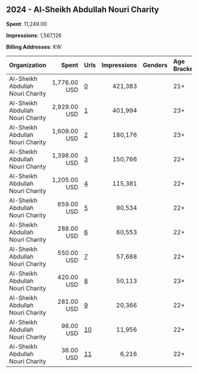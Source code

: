 ## 2024 - Al-Sheikh Abdullah Nouri Charity 
**Spent**: 11,249.00

**Impressions**: 1,567,126

**Billing Addresses**: KW

|Organization|Spent|Urls|Impressions|Genders|Age Brackets|Country Codes|
|:---|---:|:---|---:|:---|:---|:---|
|Al-Sheikh Abdullah Nouri Charity|1,776.00 USD|[0](https://www.snap.com/political-ads/asset/38026b36262547c6e3ee3baaa747996405508225b3301b554b114918f9de2932?mediaType=mp4)|421,383||21+|kuwait|
|Al-Sheikh Abdullah Nouri Charity|2,929.00 USD|[1](https://www.snap.com/political-ads/asset/3b48ead1eb900139b6c7824ece6c51bf5425a8353358402d0bd3e7763e1115b3?mediaType=jpeg)|401,994||23+|kuwait|
|Al-Sheikh Abdullah Nouri Charity|1,609.00 USD|[2](https://www.snap.com/political-ads/asset/a308473c6d6da65e74a6e199c80ede5d35657db83a07a5cc65d027c1ad2db4e7?mediaType=mp4)|180,176||23+|kuwait|
|Al-Sheikh Abdullah Nouri Charity|1,398.00 USD|[3](https://www.snap.com/political-ads/asset/52d874dd97a92c97d111e8a4dcfc3b248c617f504d3661dcf69fdb42b873a46c?mediaType=jpeg)|150,766||22+|kuwait|
|Al-Sheikh Abdullah Nouri Charity|1,205.00 USD|[4](https://www.snap.com/political-ads/asset/57d800347b9a2e3f0449481f81effd67e24a7bf656262e16dcaebb0ec85b639b?mediaType=jpeg)|115,381||22+|kuwait|
|Al-Sheikh Abdullah Nouri Charity|659.00 USD|[5](https://www.snap.com/political-ads/asset/192a4e5d4269aac8d61a436a7e6307866e16d6ab794e5e2afccc4ffe1248879e?mediaType=mp4)|90,534||22+|kuwait|
|Al-Sheikh Abdullah Nouri Charity|288.00 USD|[6](https://www.snap.com/political-ads/asset/70c79fa555f6d5539e9f7bc006ac1a4885354bc309775a65be33da080c2e7cdc?mediaType=jpeg)|60,553||22+|kuwait|
|Al-Sheikh Abdullah Nouri Charity|550.00 USD|[7](https://www.snap.com/political-ads/asset/bd21852768b8a59458c5c6e914953ec24dce703a7e20cb73a50f1541b54944fb?mediaType=jpeg)|57,688||22+|kuwait|
|Al-Sheikh Abdullah Nouri Charity|420.00 USD|[8](https://www.snap.com/political-ads/asset/209dd9ab9622d6b7bcaf824c96435ba6817cb45e25db80b5e7c3c60099987a13?mediaType=mp4)|50,113||23+|kuwait|
|Al-Sheikh Abdullah Nouri Charity|281.00 USD|[9](https://www.snap.com/political-ads/asset/094617d1c6b46ff9869a823c01e55f54adb3e7d6ce0cd399971630b69f22b24d?mediaType=mp4)|20,366||22+|kuwait|
|Al-Sheikh Abdullah Nouri Charity|98.00 USD|[10](https://www.snap.com/political-ads/asset/7f87f0fd776ab1224d6fab1329b44eb42f2aa9abb8fcf84cab7a624cfc817ee5?mediaType=jpeg)|11,956||22+|kuwait|
|Al-Sheikh Abdullah Nouri Charity|36.00 USD|[11](https://www.snap.com/political-ads/asset/295af35d9196db31c2dc96b181fd5bbbc5bae0a22aa6cff21fab1886b7a96fb8?mediaType=jpeg)|6,216||22+|kuwait|
